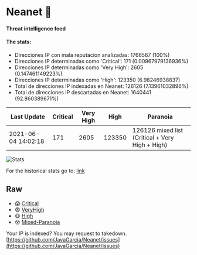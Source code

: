 # Neanet :hocho:
#### Threat intelligence feed
#### The stats:

- Direcciones IP con mala reputacion analizadas: 1766567 (100%)
- Direcciones IP determinadas como 'Critical':  171 (0.00967979136936%)
- Direcciones IP determinadas como 'Very High':  2605 (0.147461149223%)
- Direcciones IP determinadas como 'High':  123350 (6.98246938837)
- Total de direcciones IP indexadas en Neanet:  126126 (7.13961032896%)
- Total de direcciones IP descartadas en Neanet:  1640441 (92.860389671%)

| Last Update | Critical | Very High | High | Paranoia |
| --- | --- | --- | --- | --- |
| 2021-06-04 14:02:18 | 171 | 2605 | 123350 | 126126 mixed list (Critical + Very High + High)|

![Stats](https://docs.google.com/spreadsheets/d/e/2PACX-1vSnaNMIXVabIpDJjufMlzH7poXnshF3mgd8Is1g9ytUEzVsP5my4Trn8f-xkoLLQ38xpL3HtmUexLo6/pubchart?oid=501124687&format=image)

For the historical stats go to: [link](/stats.csv)
## Raw
- :scream: [Critical](https://raw.githubusercontent.com/JavaGarcia/Neanet/master/blacklists/neanet_critical.txt)
- :fearful: [VeryHigh](https://raw.githubusercontent.com/JavaGarcia/Neanet/master/blacklists/neanet_veryHigh.txtt)
- :frowning: [High](https://raw.githubusercontent.com/JavaGarcia/Neanet/master/blacklists/neanet_high.txt)
- :dizzy_face: [Mixed-Paranoia](https://raw.githubusercontent.com/JavaGarcia/Neanet/master/blacklists/neanet_all.txt)


Your IP is indexed? You may request to takedown. [https://github.com/JavaGarcia/Neanet/issues](https://github.com/JavaGarcia/Neanet/issues)









































































































































































































































































































































































































































































































































































































































































































































































































































































































































































































































































































































































































































































































































































































































































































































































































































































































































































































































































































































































































































































































































































































































































































































































































































































































































































































































































































































































































































































































































































































































































































































































































































































































































































































































































































































































































































































































































































































































































































































































































































































































































































































































































































































































































































































































































































































































































































































































































































































































































































































































































































































































































































































































































































































































































































































































































































































































































































































































































































































































































































































































































































































































































































































































































































































































































































































































































































































































































































































































































































































